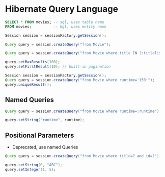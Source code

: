 # Hibernate Query Language


```sql
SELECT * FROM movies; -- sql, uses table name
FROM movies;          -- hql, uses entity name
```

```java
Session session = sessionFactory.getSession();

Query query = session.createQuery("from Movie");

Query query = session.createQuery("from Movie where title IN (:titlelist)");

query.setMaxResults(100);
query.setFirstResult(10); // built-in pagination
```

```java
Session session = sessionFactory.getSession();
Query query = session.createQuery("from Movie where runtime='150'"); 
query.uniqueResult();
```

## Named Queries

```java
Query query = session.createQuery("from Movie where runtime=:runtime");

query.setString("runtime", runtime);
```

## Positional Parameters

- Deprecated, use named Queries

```java
Query query = session.createQuery("from Movie where title=? and id=?");

query.setString(0, "ABC");
query.setInteger(1, 5);
```
